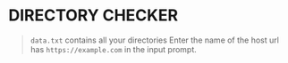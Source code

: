# DIRECTORY CHECKER

> `data.txt` contains all your directories
> Enter the name of the host url has `https://example.com` in the input prompt.
